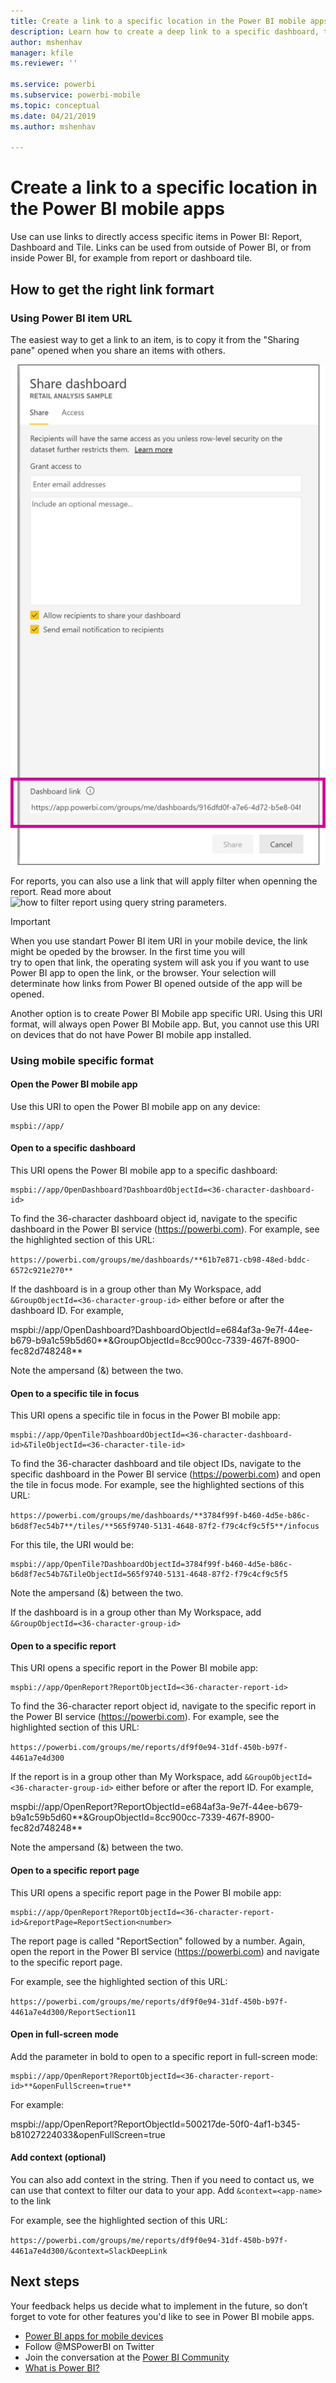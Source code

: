 ```yaml
---
title: Create a link to a specific location in the Power BI mobile apps
description: Learn how to create a deep link to a specific dashboard, tile, or report in the Power BI mobile app with a uniform resource identifier (URI).
author: mshenhav
manager: kfile
ms.reviewer: ''

ms.service: powerbi
ms.subservice: powerbi-mobile
ms.topic: conceptual
ms.date: 04/21/2019
ms.author: mshenhav

---
```

# Create a link to a specific location in the Power BI mobile apps
Use can use links to directly access specific items in Power BI: Report, Dashboard and Tile. Links can be used from outside of Power BI, or from inside Power BI, for example from report or dashboard tile.

## How to get the right link formart

### Using Power BI item URL

The easiest way to get a link to an item, is to copy it from the "Sharing pane" opened when you share an items with others.

![Power BI share dashboard ](./media/mobile-apps-links/mobile-app-service-share-pane.png)

For reports, you can also use a link that will apply filter when openning the report. Read more about ![how to filter report using query string parameters](https://docs.microsoft.com/power-bi/service-url-filters).  

> [!IMPORTANT]
> When you use standart Power BI item URI in your mobile device, the link might be opeded by the browser. In the first time you will  
> try to open that link, the operating system will ask you if you want to use Power BI app to open the link, or the browser. Your 
> selection will determinate how links from Power BI opened outside of the app will be opened. 

Another option is to create Power BI Mobile app specific URI. Using this URI format, will always open Power BI Mobile app. But, you cannot use this URI on devices that do not have Power BI mobile app installed.

### Using mobile specific format

#### Open the Power BI mobile app
Use this URI to open the Power BI mobile app on any device:

    mspbi://app/

#### Open to a specific dashboard
This URI opens the Power BI mobile app to a specific dashboard:

    mspbi://app/OpenDashboard?DashboardObjectId=<36-character-dashboard-id>

To find the 36-character dashboard object id, navigate to the specific dashboard in the Power BI service (https://powerbi.com). For example, see the highlighted section of this URL:

`https://powerbi.com/groups/me/dashboards/**61b7e871-cb98-48ed-bddc-6572c921e270**`

If the dashboard is in a group other than My Workspace, add `&GroupObjectId=<36-character-group-id>` either before or after the dashboard ID. For example, 

mspbi://app/OpenDashboard?DashboardObjectId=e684af3a-9e7f-44ee-b679-b9a1c59b5d60**&GroupObjectId=8cc900cc-7339-467f-8900-fec82d748248**

Note the ampersand (&) between the two.

#### Open to a specific tile in focus
This URI opens a specific tile in focus in the Power BI mobile app:

    mspbi://app/OpenTile?DashboardObjectId=<36-character-dashboard-id>&TileObjectId=<36-character-tile-id>

To find the 36-character dashboard and tile object IDs, navigate to the specific dashboard in the Power BI service (https://powerbi.com) and open the tile in focus mode. For example, see the highlighted sections of this URL:

`https://powerbi.com/groups/me/dashboards/**3784f99f-b460-4d5e-b86c-b6d8f7ec54b7**/tiles/**565f9740-5131-4648-87f2-f79c4cf9c5f5**/infocus`

For this tile, the URI would be:

    mspbi://app/OpenTile?DashboardObjectId=3784f99f-b460-4d5e-b86c-b6d8f7ec54b7&TileObjectId=565f9740-5131-4648-87f2-f79c4cf9c5f5

Note the ampersand (&) between the two.

If the dashboard is in a group other than My Workspace, add `&GroupObjectId=<36-character-group-id>`

#### Open to a specific report
This URI opens a specific report in the Power BI mobile app:

    mspbi://app/OpenReport?ReportObjectId=<36-character-report-id>

To find the 36-character report object id, navigate to the specific report in the Power BI service (https://powerbi.com). For example, see the highlighted section of this URL:

`https://powerbi.com/groups/me/reports/df9f0e94-31df-450b-b97f-4461a7e4d300`

If the report is in a group other than My Workspace, add `&GroupObjectId=<36-character-group-id>` either before or after the report ID. For example, 

mspbi://app/OpenReport?ReportObjectId=e684af3a-9e7f-44ee-b679-b9a1c59b5d60**&GroupObjectId=8cc900cc-7339-467f-8900-fec82d748248**

Note the ampersand (&) between the two.

#### Open to a specific report page
This URI opens a specific report page in the Power BI mobile app:

    mspbi://app/OpenReport?ReportObjectId=<36-character-report-id>&reportPage=ReportSection<number>

The report page is called "ReportSection" followed by a number. Again, open the report in the Power BI service (https://powerbi.com) and navigate to the specific report page. 

For example, see the highlighted section of this URL:

`https://powerbi.com/groups/me/reports/df9f0e94-31df-450b-b97f-4461a7e4d300/ReportSection11`

#### Open in full-screen mode
Add the parameter in bold to open to a specific report in full-screen mode:

    mspbi://app/OpenReport?ReportObjectId=<36-character-report-id>**&openFullScreen=true**

For example: 

mspbi://app/OpenReport?ReportObjectId=500217de-50f0-4af1-b345-b81027224033&openFullScreen=true

#### Add context (optional)
You can also add context in the string. Then if you need to contact us, we can use that context to filter our data to your app. Add `&context=<app-name>` to the link

For example, see the highlighted section of this URL: 

`https://powerbi.com/groups/me/reports/df9f0e94-31df-450b-b97f-4461a7e4d300/&context=SlackDeepLink`

## Next steps
Your feedback helps us decide what to implement in the future, so don’t forget to vote for other features you'd like to see in Power BI mobile apps. 

* [Power BI apps for mobile devices](mobile-apps-for-mobile-devices.md)
* Follow @MSPowerBI on Twitter
* Join the conversation at the [Power BI Community](http://community.powerbi.com/)
* [What is Power BI?](../../power-bi-overview.md)

